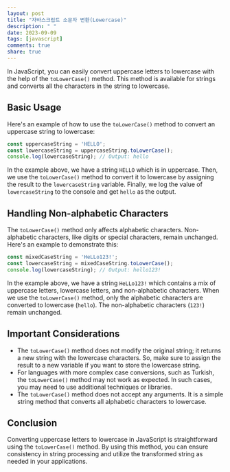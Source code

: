 ```yaml
---
layout: post
title: "자바스크립트 소문자 변환(Lowercase)"
description: " "
date: 2023-09-09
tags: [javascript]
comments: true
share: true
---
```


In JavaScript, you can easily convert uppercase letters to lowercase with the help of the `toLowerCase()` method. This method is available for strings and converts all the characters in the string to lowercase.

## Basic Usage

Here's an example of how to use the `toLowerCase()` method to convert an uppercase string to lowercase:

```javascript
const uppercaseString = 'HELLO';
const lowercaseString = uppercaseString.toLowerCase();
console.log(lowercaseString); // Output: hello
```

In the example above, we have a string `HELLO` which is in uppercase. Then, we use the `toLowerCase()` method to convert it to lowercase by assigning the result to the `lowercaseString` variable. Finally, we log the value of `lowercaseString` to the console and get `hello` as the output.

## Handling Non-alphabetic Characters

The `toLowerCase()` method only affects alphabetic characters. Non-alphabetic characters, like digits or special characters, remain unchanged. Here's an example to demonstrate this:

```javascript
const mixedCaseString = 'HeLLo123!';
const lowercaseString = mixedCaseString.toLowerCase();
console.log(lowercaseString); // Output: hello123!
```

In the example above, we have a string `HeLLo123!` which contains a mix of uppercase letters, lowercase letters, and non-alphabetic characters. When we use the `toLowerCase()` method, only the alphabetic characters are converted to lowercase (`hello`). The non-alphabetic characters (`123!`) remain unchanged.

## Important Considerations

- The `toLowerCase()` method does not modify the original string; it returns a new string with the lowercase characters. So, make sure to assign the result to a new variable if you want to store the lowercase string.
- For languages with more complex case conversions, such as Turkish, the `toLowerCase()` method may not work as expected. In such cases, you may need to use additional techniques or libraries.
- The `toLowerCase()` method does not accept any arguments. It is a simple string method that converts all alphabetic characters to lowercase.

## Conclusion

Converting uppercase letters to lowercase in JavaScript is straightforward using the `toLowerCase()` method. By using this method, you can ensure consistency in string processing and utilize the transformed string as needed in your applications.